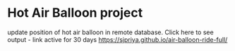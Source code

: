 # Hot Air Balloon project
update position of hot air balloon in remote database. Click here to see output - link active for 30 days https://sjpriya.github.io/air-balloon-ride-full/
